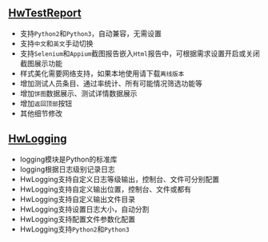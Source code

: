 ## [HwTestReport](https://github.com/hongweifuture/HwTestReport)
- 支持`Python2`和`Python3`，自动兼容，无需设置
- 支持`中文`和`英文`手动切换
- 支持`Selenium`和`Appium`截图报告嵌入`Html`报告中，可根据需求设置开启或关闭截图展示功能
- 样式美化需要网络支持，如果本地使用请下载`离线版本`
- 增加测试人员条目、通过率统计、所有可能情况筛选功能等
- 增加`饼图`数据展示、测试详情数据展示
- 增加`返回顶部`按钮
- 其他细节修改

## [HwLogging](https://github.com/hongweifuture/HwTTK/tree/master/HwLogging)
- logging模块是Python的标准库
- logging根据日志级别记录日志
- HwLogging支持自定义日志等级输出，控制台、文件可分别配置
- HwLogging支持自定义输出位置，控制台、文件或都有
- HwLogging支持自定义输出文件目录
- HwLogging支持设置日志大小，自动分割
- HwLogging支持配置文件参数化配置
- HwLogging支持`Python2`和`Python3`
